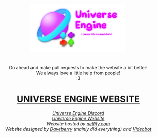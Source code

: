 <!--
> wheres the "</div>" on the first div?
= well, we dont need one since we really need the text on the center.
-->

<div align="center">
<img src="images/Universe Engine.png" width="300">

<h1></h1>

<p>
    Go ahead and make pull requests to make the website a bit better!
    <br>
    We always love a little help from people!
    <br>
    :3
</p>

<h1>
    <a href="https://universe-engine.netlify.app/">
        UNIVERSE ENGINE WEBSITE
    </a>
</h1>

<h6>
    <a href="https://discord.gg/RaHmP5fgyA/">Universe Engine Discord</a>
    <br>
    <a href="https://universe-engine.netlify.app/"> Universe Engine Website</a> <br>
    Website hosted by <a href="https://www.netlify.com/">netlify.com</a>
    <br>
    Website designed by <a href="https://daveberry.netlify.app">Daveberry</a> <i>(mainly did everything)</i> and <a href="https://linktr.ee/videobot">Videobot</a>
</h6>